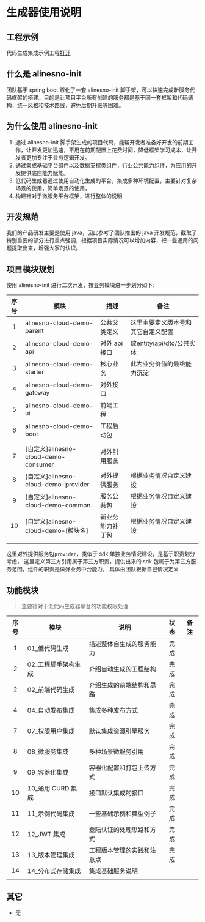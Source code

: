 # 生成器使用说明

## 工程示例

代码生成集成示例工程[打开](https://gitee.com/alinesno-cloud/alinesno-demo-gateway-open/tree/master/demo-business-shop)

## 什么是 alinesno-init

团队基于 spring boot 孵化了一套 alinesno-init 脚手架，可以快速完成新服务代码框架的搭建。目的是让项目平台所有创建的服务都是基于同一套框架和代码结构，统一风格和技术路线，避免后期升级等困难。

## 为什么使用 alinesno-init

1. 通过 alinesno-init 脚手架生成的项目代码，能帮开发者准备好开发的前期工作，让开发更加迅速，不用在前期配置上花费时间，降低框架学习成本，让开发者更加专注于业务逻辑开发。
2. 通过集成基础平台组件以及数据支撑类组件，行业公共能力组件，为应用的开发提供底座能力赋能。
3. 低代码生成器通过使用自动化生成的平台，集成多种环境配置，主要针对复杂场景的使用，简单场景的使用，
4. 构建针对于微服务平台框架，进行整体的说明

## 开发规范

我们的产品研发主要是使用 java，因此参考了团队推出的 java 开发规范，截取了特别重要的部分进行重点强调，根据项目实际情况可以增加内容，把一些通用的问题提取出来，增强大家的认识。

## 项目模块规划

使用 alinesno-init 进行二次开发，按业务模块进一步划分如下:

| 序号 | 模块                                 | 描述             | 备注                               |
|:----:|--------------------------------------|------------------|------------------------------------|
| 1    | alinesno-cloud-demo-parent           | 公共父类定义     | 这里主要定义版本号和其它自定义配置 |
| 2    | alinesno-cloud-demo-api              | 对外 api 接口    | 放entity/api/dto/公共实体          |
| 3    | alinesno-cloud-demo-starter          | 核心业务         | 此为业务价值的最终能力沉淀         |
| 4    | alinesno-cloud-demo-gateway          | 对外接口         |                                    |
| 5    | alinesno-cloud-demo-ui               | 前端工程         |                                    |
| 6    | alinesno-cloud-demo-boot             | 工程启动包       |                                    |
|      |                                      |                  |                                    |
| 7    | [自定义]alinesno-cloud-demo-consumer | 对外引用服务     |                                    |
| 8    | [自定义]alinesno-cloud-demo-provider | 对外提供服务     | 根据业务情况自定义建设             |
| 9    | [自定义]alinesno-cloud-demo-common   | 服务公共包       | 根据业务情况自定义建设             |
| 10   | [自定义]alinesno-cloud-demo-[模块名] | 新业务能力补丁包 | 根据业务情况自定义建设             |
|      |                                      |                  |                                    |

这里对外提供服务包`provider`，类似于 sdk 单独业务情况建设，是基于职责划分考虑，
这里定义第三方引用属于第三方职责，提供出来的 sdk 包属于为第三方服务范围，组件的职责是做好业务中台能力，
具体由团队根据自己情况定义

## 功能模块

> 主要针对于低代码生成器平台的功能权限处理

| 序号 | 模块                 | 说明                       | 状态 | 备注 |
|:----:|----------------------|----------------------------|:----:|------|
| 1    | 01\_低代码生成       | 描述整体自生成的服务能力   | 完成 |      |
| 2    | 02\_工程脚手架构生成 | 介绍自动生成的工程结构     | 完成 |      |
| 2    | 02\_前端代码生成     | 介绍生成的前端结构和思路   | 完成 |      |
| 4    | 04\_自动发布集成     | 集成多种发布方式           | 完成 |      |
| 7    | 07\_权限用户集成     | 默认集成资源引擎服务       | 完成 |      |
| 8    | 08\_微服务集成       | 多种场景微服务引用         | 完成 |      |
| 9    | 09\_容器化集成       | 容器化配置和打包上传方式   | 完成 |      |
| 10   | 10\_通用 CURD 集成   | 接口默认集成的接口         | 完成 |      |
| 11   | 11\_示例代码集成     | 一些基础示例和典型例子     | 完成 |      |
| 12   | 12_JWT 集成          | 登陆认证的处理思路和方式   | 完成 |      |
| 13   | 13\_版本管理集成     | 工程版本管理的实践和注意点 | 完成 |      |
| 14   | 14\_分布式存储集成   | 集成基础服务说明           |      |      |
|      |                      |                            |      |      |

## 其它

- 无
